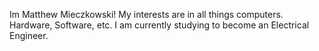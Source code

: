 Im Matthew Mieczkowski! My interests are in all things computers. Hardware, Software, etc. I am currently studying to become an Electrical Engineer.
